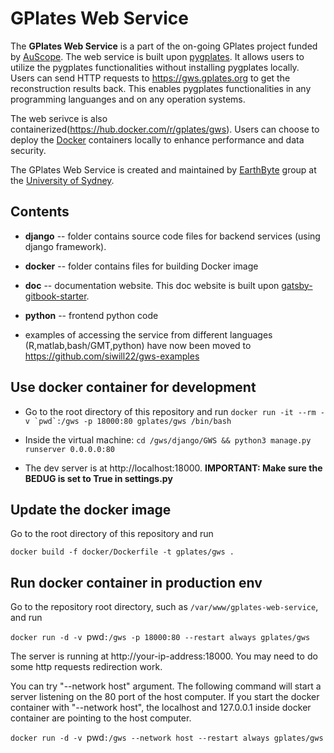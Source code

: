 # GPlates Web Service

The **GPlates Web Service** is a part of the on-going GPlates project funded by [AuScope](https://www.auscope.org.au/). 
The web service is built upon [pygplates](https://www.gplates.org/docs/pygplates/index.html). 
It allows users to utilize the pygplates functionalities without installing pygplates locally. 
Users can send HTTP requests to https://gws.gplates.org to get the reconstruction results back. 
This enables pygplates functionalities in any programming languanges and on any operation systems.

The web serivce is also containerized(https://hub.docker.com/r/gplates/gws). Users can choose to deploy the [Docker](https://www.docker.com/) containers locally 
to enhance performance and data security. 

The GPlates Web Service is created and maintained by [EarthByte](https://www.earthbyte.org) group at the [University of Sydney](https://www.sydney.edu.au/).


## Contents

- **django** -- folder contains source code files for backend services (using django framework).  

- **docker** -- folder contains files for building Docker image

- **doc** -- documentation website. This doc website is built upon [gatsby-gitbook-starter](https://www.gatsbyjs.com/starters/hasura/gatsby-gitbook-starter/).

- **python** -- frontend python code

- examples of accessing the service from different languages (R,matlab,bash/GMT,python) have now been moved to https://github.com/siwill22/gws-examples


## Use docker container for development

* Go to the root directory of this repository and run  ``docker run -it --rm -v `pwd`:/gws -p 18000:80 gplates/gws /bin/bash``

* Inside the virtual machine: `cd /gws/django/GWS && python3 manage.py runserver 0.0.0.0:80`

* The dev server is at http://localhost:18000. **IMPORTANT: Make sure the BEDUG is set to True in settings.py**


## Update the docker image

Go to the root directory of this repository and run 

`docker build -f docker/Dockerfile -t gplates/gws .`


## Run docker container in production env

Go to the repository root directory, such as `/var/www/gplates-web-service`, and run

`docker run -d -v `pwd`:/gws -p 18000:80 --restart always gplates/gws`

The server is running at http://your-ip-address:18000. You may need to do some http requests redirection work.

You can try "--network host" argument. The following command will start a server listening on the 80 port of the host computer.
If you start the docker container with "--network host", the localhost and 127.0.0.1 inside docker container are pointing to the host computer. 

`docker run -d -v `pwd`:/gws --network host --restart always gplates/gws`



